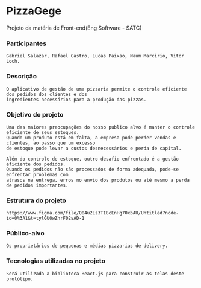 # PizzaGege
Projeto da matéria de Front-end(Eng Software - SATC)

### Participantes
    Gabriel Salazar, Rafael Castro, Lucas Paixao, Naum Marcirio, Vitor Loch.

### Descrição
    O aplicativo de gestão de uma pizzaria permite o controle eficiente dos pedidos dos clientes e dos 
    ingredientes necessários para a produção das pizzas.

### Objetivo do projeto 
    Uma das maiores preocupações do nosso publico alvo é manter o controle eficiente de seus estoques. 
    Quando um produto está em falta, a empresa pode perder vendas e clientes, ao passo que um excesso 
    de estoque pode levar a custos desnecessários e perda de capital.

    Além do controle de estoque, outro desafio enfrentado é a gestão eficiente dos pedidos. 
    Quando os pedidos não são processados de forma adequada, pode-se enfrentar problemas com
    atrasos na entrega, erros no envio dos produtos ou até mesmo a perda de pedidos importantes.

### Estrutura do projeto
    https://www.figma.com/file/Q04u2Ls3TIBcEnHg70xbAU/Untitled?node-id=0%3A1&t=tylGU0wZhrF02sAD-1

### Público-alvo
    Os proprietários de pequenas e médias pizzarias de delivery.

### Tecnologias utilizadas no projeto
    Será utilizada a biblioteca React.js para construir as telas deste protótipo.
